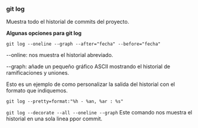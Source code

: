 ### git log
Muestra todo el historial de commits del proyecto.

**Algunas opciones para git log**

```git log --oneline --graph --after="fecha" --before="fecha"```

--online: nos muestra el historial abreviado.

--graph: añade un pequeño gráfico ASCII mostrando el historial de ramificaciones y uniones.

Esto es un ejemplo de como personalizar la salida del historial con el formato que indiquemos.

`git log --pretty=format:"%h - %an, %ar : %s"`

`git log --decorate --all --oneline --graph`
Este comando nos muestra el historial en una sola linea ppor commit.
